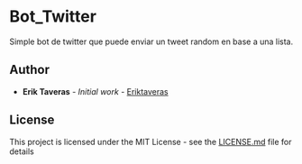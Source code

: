 # Bot_Twitter

Simple bot de twitter que puede enviar un tweet random en base a una lista.

## Author

* **Erik Taveras** - *Initial work* - [Eriktaveras](https://github.com/eriktaveras)

## License

This project is licensed under the MIT License - see the [LICENSE.md](LICENSE.md) file for details

